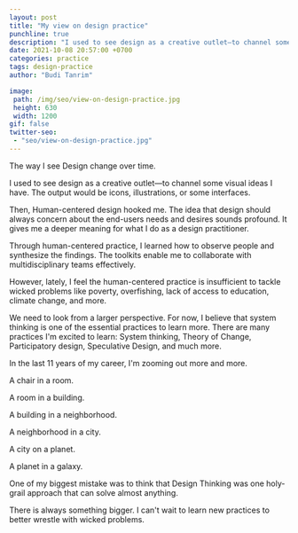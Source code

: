```yaml
---
layout: post
title: "My view on design practice"
punchline: true
description: "I used to see design as a creative outlet—to channel some visual ideas I have. The output would be icons, illustrations, or some interfaces."
date: 2021-10-08 20:57:00 +0700
categories: practice
tags: design-practice
author: "Budi Tanrim"

image:
 path: /img/seo/view-on-design-practice.jpg
 height: 630
 width: 1200
gif: false
twitter-seo: 
 - "seo/view-on-design-practice.jpg"
---
```


The way I see Design change over time.

I used to see design as a creative outlet—to channel some visual ideas I have. The output would be icons, illustrations, or some interfaces.

Then, Human-centered design hooked me. The idea that design should always concern about the end-users needs and desires sounds profound. It gives me a deeper meaning for what I do as a design practitioner.

Through human-centered practice, I learned how to observe people and synthesize the findings. The toolkits enable me to collaborate with multidisciplinary teams effectively.

However, lately, I feel the human-centered practice is insufficient to tackle wicked problems like poverty, overfishing, lack of access to education, climate change, and more.

We need to look from a larger perspective. For now, I believe that system thinking is one of the essential practices to learn more. There are many practices I'm excited to learn: System thinking, Theory of Change, Participatory design, Speculative Design, and much more.

In the last 11 years of my career, I'm zooming out more and more.

A chair in a room.

A room in a building.

A building in a neighborhood.

A neighborhood in a city.

A city on a planet.

A planet in a galaxy.

One of my biggest mistake was to think that Design Thinking was one holy-grail approach that can solve almost anything. 

There is always something bigger. I can't wait to learn new practices to better wrestle with wicked problems.

